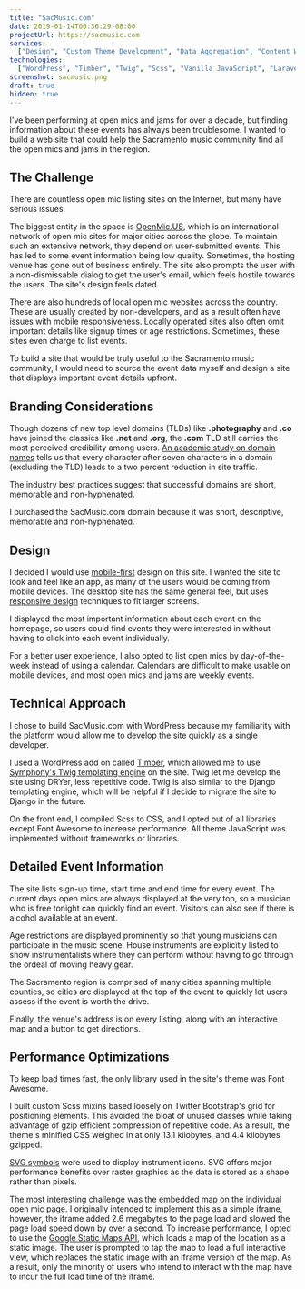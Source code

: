 ```yaml
---
title: "SacMusic.com"
date: 2019-01-14T00:36:29-08:00
projectUrl: https://sacmusic.com
services:
  ["Design", "Custom Theme Development", "Data Aggregation", "Content Writing"]
technologies:
  ["WordPress", "Timber", "Twig", "Scss", "Vanilla JavaScript", "Laravel Mix"]
screenshot: sacmusic.png
draft: true
hidden: true
---
```


I've been performing at open mics and jams for over a decade, but finding information about these events has always been troublesome. I wanted to build a web site that could help the Sacramento music community find all the open mics and jams in the region.

## The Challenge

There are countless open mic listing sites on the Internet, but many have serious issues.

The biggest entity in the space is [OpenMic.US](https://www.openmic.us/), which is an international network of open mic sites for major cities across the globe. To maintain such an extensive network, they depend on user-submitted events. This has led to some event information being low quality. Sometimes, the hosting venue has gone out of business entirely. The site also prompts the user with a non-dismissable dialog to get the user's email, which feels hostile towards the users. The site's design feels dated.

There are also hundreds of local open mic websites across the country. These are usually created by non-developers, and as a result often have issues with mobile responsiveness. Locally operated sites also often omit important details like signup times or age restrictions. Sometimes, these sites even charge to list events.

To build a site that would be truly useful to the Sacramento music community, I would need to source the event data myself and design a site that displays important event details upfront.

## Branding Considerations

Though dozens of new top level domains (TLDs) like **.photography** and **.co** have joined the classics like **.net** and **.org**, the **.com** TLD still carries the most perceived credibility among users. [An academic study on domain names](https://poseidon01.ssrn.com/delivery.php?ID=223117004126126088065070123080015018056013034051087067098002112113091067068013003006012058017121015012035003004082100112122120039069054051084095092125113098111067024041095124103069126127092093114077119095104081010080015072110115113004105086019003070&EXT=pdf) tells us that every character after seven characters in a domain (excluding the TLD) leads to a two percent reduction in site traffic.

The industry best practices suggest that successful domains are short, memorable and non-hyphenated.

I purchased the SacMusic.com domain because it was short, descriptive, memorable and non-hyphenated.

## Design

I decided I would use [mobile-first](https://www.lukew.com/ff/entry.asp?933) design on this site. I wanted the site to look and feel like an app, as many of the users would be coming from mobile devices. The desktop site has the same general feel, but uses [responsive design](https://alistapart.com/article/responsive-web-design) techniques to fit larger screens.

I displayed the most important information about each event on the homepage, so users could find events they were interested in without having to click into each event individually.

For a better user experience, I also opted to list open mics by day-of-the-week instead of using a calendar. Calendars are difficult to make usable on mobile devices, and most open mics and jams are weekly events.

## Technical Approach

I chose to build SacMusic.com with WordPress because my familiarity with the platform would allow me to develop the site quickly as a single developer.

I used a WordPress add on called [Timber](https://www.upstatement.com/timber/), which allowed me to use [Symphony's Twig templating engine](https://twig.symfony.com/) on the site. Twig let me develop the site using DRYer, less repetitive code. Twig is also similar to the Django templating engine, which will be helpful if I decide to migrate the site to Django in the future.

On the front end, I compiled Scss to CSS, and I opted out of all libraries except Font Awesome to increase performance. All theme JavaScript was implemented without frameworks or libraries.

## Detailed Event Information

The site lists sign-up time, start time and end time for every event. The current days open mics are always displayed at the very top, so a musician who is free tonight can quickly find an event. Visitors can also see if there is alcohol available at an event.

Age restrictions are displayed prominently so that young musicians can participate in the music scene. House instruments are explicitly listed to show instrumentalists where they can perform without having to go through the ordeal of moving heavy gear.

The Sacramento region is comprised of many cities spanning multiple counties, so cities are displayed at the top of the event to quickly let users assess if the event is worth the drive.

Finally, the venue's address is on every listing, along with an interactive map and a button to get directions.

## Performance Optimizations

To keep load times fast, the only library used in the site's theme was Font Awesome.

I built custom Scss mixins based loosely on Twitter Bootstrap's grid for positioning elements. This avoided the bloat of unused classes while taking advantage of gzip efficient compression of repetitive code. As a result, the theme's minified CSS weighed in at only 13.1 kilobytes, and 4.4 kilobytes gzipped.

[SVG symbols](https://css-tricks.com/svg-symbol-good-choice-icons/) were used to display instrument icons. SVG offers major performance benefits over raster graphics as the data is stored as a shape rather than pixels.

The most interesting challenge was the embedded map on the individual open mic page. I originally intended to implement this as a simple iframe, however, the iframe added 2.6 megabytes to the page load and slowed the page load speed down by over a second. To increase performance, I opted to use the [Google Static Maps API](https://developers.google.com/maps/documentation/maps-static/intro), which loads a map of the location as a static image. The user is prompted to tap the map to load a full interactive view, which replaces the static image with an iframe version of the map. As a result, only the minority of users who intend to interact with the map have to incur the full load time of the iframe.
